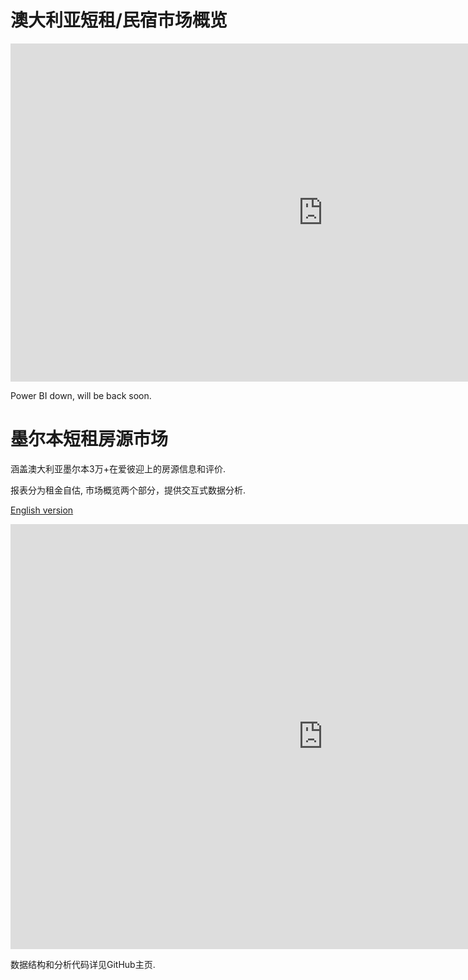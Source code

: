 # 澳大利亚短租/民宿市场概览

<iframe width="1000" height="541.25" src="https://app.powerbi.com/reportEmbed?reportId=fcfa1094-e2c3-4ba7-a536-558008d67c7b&autoAuth=true&ctid=78eda334-e917-4435-b235-858b721ecff1&config=eyJjbHVzdGVyVXJsIjoiaHR0cHM6Ly93YWJpLWF1c3RyYWxpYS1lYXN0LWEtcHJpbWFyeS1yZWRpcmVjdC5hbmFseXNpcy53aW5kb3dzLm5ldC8ifQ%3D%3D" frameborder="0" allowFullScreen="true"></iframe>

Power BI down, will be back soon.


# 墨尔本短租房源市场

涵盖澳大利亚墨尔本3万+在爱彼迎上的房源信息和评价. 

报表分为租金自估, 市场概览两个部分，提供交互式数据分析.

[English version](https://github.com/tylerxty/Rental-Market-Analysis/blob/master/README.en.md)

<iframe width="1000" height="680" src="https://app.powerbi.com/view?r=eyJrIjoiYjZjNmZiMzAtYzQ4OC00ODNjLThiMzctODI1NGRhODFmZDgyIiwidCI6Ijc4ZWRhMzM0LWU5MTctNDQzNS1iMjM1LTg1OGI3MjFlY2ZmMSJ9" frameborder="0" allowFullScreen="true"></iframe>

数据结构和分析代码详见GitHub主页.
